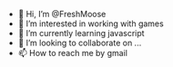 - 👋 Hi, I’m @FreshMoose
- 👀 I’m interested in working with games
- 🌱 I’m currently learning javascript 
- 💞️ I’m looking to collaborate on ...
- 📫 How to reach me by gmail

<!---
FreshMoose/FreshMoose is a ✨ special ✨ repository because its `README.md` (this file) appears on your GitHub profile.
You can click the Preview link to take a look at your changes.
--->
